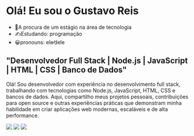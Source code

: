 


# Olá! Eu sou o Gustavo Reis
- 🥇A procura de um estágio na área de tecnologia
- ✍Estudando: programação
- 😀pronouns: ele⁄dele
  
## "Desenvolvedor Full Stack | Node.js | JavaScript | HTML | CSS | Banco de Dados"

Olá! Sou desenvolvedor com experiência no desenvolvimento full stack, trabalhando com tecnologias como Node.js, JavaScript, HTML, CSS e bancos de dados. Aqui, compartilho meus projetos pessoais, contribuições para open source e outras experiências práticas que demonstram minha habilidade em criar aplicações web modernas, escaláveis e de alta performance.

<div>
  <a href = "mailto:gustavosilvadosreiz64@gmail.com"><img src="https://img.shields.io/badge/-Gmail-%23333?style=for-the-badge&logo=gmail&logoColor=white" target="_blank"></a>
  <a href="www.linkedin.com/in/gustavo-reis-9a3646346" target="_blank"><img src="https://img.shields.io/badge/-LinkedIn-%230077B5?style=for-the-badge&logo=linkedin&logoColor=white" target="_blank"></a>
  <a href="55119560373"><img src="https://img.shields.io/badge/WhatsApp-25D366?style=for-the-badge&logo=whatsapp&logoColor=white">
</div>
